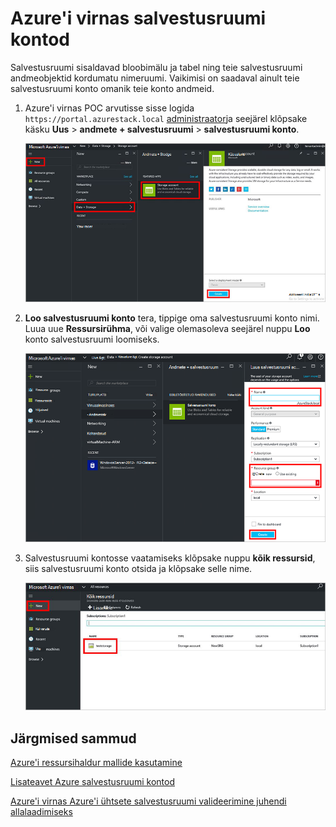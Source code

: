 <properties
    pageTitle="Salvestusruumi kontod Azure'i virnas | Microsoft Azure'i"
    description="Saate teada, kuidas luua konto Azure virnas salvestusruumi."
    services="azure-stack"
    documentationCenter=""
    authors="ErikjeMS"
    manager="byronr"
    editor=""/>

<tags
    ms.service="azure-stack"
    ms.workload="na"
    ms.tgt_pltfrm="na"
    ms.devlang="na"
    ms.topic="get-started-article"
    ms.date="09/26/2016"
    ms.author="erikje"/>

# <a name="storage-accounts-in-azure-stack"></a>Azure'i virnas salvestusruumi kontod

Salvestusruumi sisaldavad bloobimälu ja tabel ning teie salvestusruumi andmeobjektid kordumatu nimeruumi. Vaikimisi on saadaval ainult teie salvestusruumi konto omanik teie konto andmeid.

1.  Azure'i virnas POC arvutisse sisse logida `https://portal.azurestack.local` [administraator](azure-stack-connect-azure-stack.md#log-in-as-a-service-administrator)ja seejärel klõpsake käsku **Uus** > **andmete + salvestusruumi** > **salvestusruumi konto**.

    ![](media/azure-stack-provision-storage-account/image01.png)

2.  **Loo salvestusruumi konto** tera, tippige oma salvestusruumi konto nimi. Luua uue **Ressursirühma**, või valige olemasoleva seejärel nuppu **Loo** konto salvestusruumi loomiseks.

    ![](media/azure-stack-provision-storage-account/image02.png)

3. Salvestusruumi kontosse vaatamiseks klõpsake nuppu **kõik ressursid**, siis salvestusruumi konto otsida ja klõpsake selle nime.

    ![](media/azure-stack-provision-storage-account/image03.png)
    
## <a name="next-steps"></a>Järgmised sammud

[Azure'i ressursihaldur mallide kasutamine](azure-stack-arm-templates.md)

[Lisateavet Azure salvestusruumi kontod](../storage/storage-create-storage-account.md)

[Azure'i virnas Azure'i ühtsete salvestusruumi valideerimine juhendi allalaadimiseks](http://aka.ms/azurestacktp1doc)
